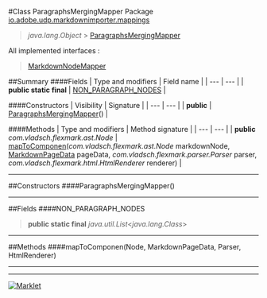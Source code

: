 #Class ParagraphsMergingMapper
Package [io.adobe.udp.markdownimporter.mappings](README.md)<br>

> *java.lang.Object* > [ParagraphsMergingMapper](ParagraphsMergingMapper.md)

All implemented interfaces :
> [MarkdownNodeMapper](MarkdownNodeMapper.md)




##Summary
####Fields
| Type and modifiers | Field name |
| --- | --- |
| **public static final** | [NON_PARAGRAPH_NODES](#non_paragraph_nodes) |

####Constructors
| Visibility | Signature |
| --- | --- |
| **public** | [ParagraphsMergingMapper](#paragraphsmergingmapper)() |

####Methods
| Type and modifiers | Method signature |
| --- | --- |
| **public** *com.vladsch.flexmark.ast.Node* | [mapToComponen](#maptocomponennode-markdownpagedata-parser-htmlrenderer)(*com.vladsch.flexmark.ast.Node* markdownNode, [MarkdownPageData](../MarkdownPageData.md) pageData, *com.vladsch.flexmark.parser.Parser* parser, *com.vladsch.flexmark.html.HtmlRenderer* renderer) |

---


##Constructors
####ParagraphsMergingMapper()
> 


---


##Fields
####NON_PARAGRAPH_NODES
> **public static final** *java.util.List*<*java.lang.Class*>

> 

---


##Methods
####mapToComponen(Node, MarkdownPageData, Parser, HtmlRenderer)
> 


---

---

[![Marklet](https://img.shields.io/badge/Generated%20by-Marklet-green.svg)](https://github.com/Faylixe/marklet)